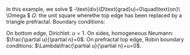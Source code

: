 In this example, we solve
$
-\text{div}(D\text{grad}u)=0\quad\text{on}\ \Omega
$
$\Omega$: the unit square wherethe top edge has been replaced by a triangle prefractal.
Boundary conditions: 

On bottom edge, Dirichlet: $u=1$.
On sides, homogeneous Neumann: $\frac{\partial u}{\partial n}=0$.
On prefractal top edge, Robin boundary conditions: $\Lambda\frac{\partial u}{\partial n}+u=0$.




